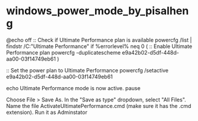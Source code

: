 # windows_power_mode_by_pisalheng

@echo off
:: Check if Ultimate Performance plan is available
powercfg /list | findstr /C:"Ultimate Performance"
if %errorlevel% neq 0 (
    :: Enable Ultimate Performance plan
    powercfg -duplicatescheme e9a42b02-d5df-448d-aa00-03f14749eb61
)

:: Set the power plan to Ultimate Performance
powercfg /setactive e9a42b02-d5df-448d-aa00-03f14749eb61

echo Ultimate Performance mode is now active.
pause

Choose File > Save As.
In the "Save as type" dropdown, select "All Files".
Name the file ActivateUltimatePerformance.cmd (make sure it has the .cmd extension).
Run it as Adminstator